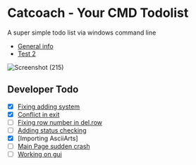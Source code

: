 # Catcoach - Your CMD Todolist
A super simple todo list via windows command line

* [General info](#general-info)
* [Test 2](gdfgdffr)

![Screenshot (215)](https://github.com/Ptavangar/Catcoach/assets/89109558/d619dae5-0c5a-483f-b104-3b80c4e451f4)

## Developer Todo
- [x] [Fixing adding system]()
- [x] [Conflict in exit]()
- [ ] [Fixing row number in del.row]()
- [ ] [Adding status checking]()
- [x] [Importing AsciiArts]
- [ ] [Main Page sudden crash]()
- [ ] [Working on gui]()

